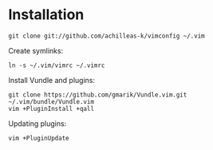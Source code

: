 Installation
============

    git clone git://github.com/achilleas-k/vimconfig ~/.vim

Create symlinks:

    ln -s ~/.vim/vimrc ~/.vimrc

Install Vundle and plugins:

    git clone https://github.com/gmarik/Vundle.vim.git ~/.vim/bundle/Vundle.vim
    vim +PluginInstall +qall

Updating plugins:
    
    vim +PluginUpdate


